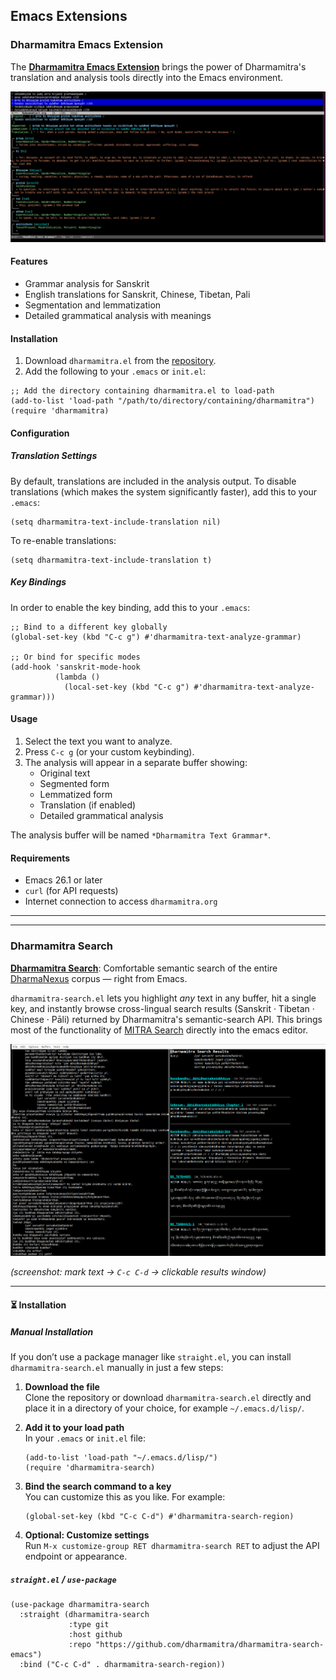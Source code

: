 ## Emacs Extensions

### Dharmamitra Emacs Extension

The **[Dharmamitra Emacs Extension](https://github.com/dharmamitra/dharmamitra-emacs)** brings the power of Dharmamitra's translation and analysis tools directly into the Emacs environment.

![Screenshot of Dharmamitra grammar analysis](https://github.com/dharmamitra/dharmamitra-emacs/raw/main/screenshot.png)

#### Features

*   Grammar analysis for Sanskrit
*   English translations for Sanskrit, Chinese, Tibetan, Pali
*   Segmentation and lemmatization
*   Detailed grammatical analysis with meanings

#### Installation

1.  Download `dharmamitra.el` from the [repository](https://github.com/dharmamitra/dharmamitra-emacs).
2.  Add the following to your `.emacs` or `init.el`:

```emacs-lisp
;; Add the directory containing dharmamitra.el to load-path
(add-to-list 'load-path "/path/to/directory/containing/dharmamitra")
(require 'dharmamitra)
```

#### Configuration

##### Translation Settings

By default, translations are included in the analysis output. To disable translations (which makes the system significantly faster), add this to your `.emacs`:

```emacs-lisp
(setq dharmamitra-text-include-translation nil)
```

To re-enable translations:

```emacs-lisp
(setq dharmamitra-text-include-translation t)
```

##### Key Bindings

In order to enable the key binding, add this to your `.emacs`:

```emacs-lisp
;; Bind to a different key globally
(global-set-key (kbd "C-c g") #'dharmamitra-text-analyze-grammar)

;; Or bind for specific modes
(add-hook 'sanskrit-mode-hook
          (lambda ()
            (local-set-key (kbd "C-c g") #'dharmamitra-text-analyze-grammar)))
```

#### Usage

1.  Select the text you want to analyze.
2.  Press `C-c g` (or your custom keybinding).
3.  The analysis will appear in a separate buffer showing:
    *   Original text
    *   Segmented form
    *   Lemmatized form
    *   Translation (if enabled)
    *   Detailed grammatical analysis

The analysis buffer will be named `*Dharmamitra Text Grammar*`.

#### Requirements

*   Emacs 26.1 or later
*   `curl` (for API requests)
*   Internet connection to access `dharmamitra.org`

---



---

### Dharmamitra Search

**[Dharmamitra Search](https://github.com/dharmamitra/dharmamitra-search-emacs)**: Comfortable semantic search of the entire [DharmaNexus](https://dharmamitra.github.io/dharmamitra-guides/dharmanexus/) corpus — right from Emacs.

`dharmamitra-search.el` lets you highlight _any_ text in any buffer, hit a single key, and instantly browse cross-lingual search results (Sanskrit · Tibetan · Chinese · Pāli) returned by Dharmamitra's semantic-search API. This brings most of the functionality of [MITRA Search](https://dharmamitra.github.io/dharmamitra-guides/mitra_tools/search/) directly into the emacs editor. 

![Dharmamitra Search Demo](https://github.com/dharmamitra/dharmamitra-search-emacs/raw/main/screenshot.png)

_(screenshot: mark text → `C-c C-d` → clickable results window)_

---

#### ⏳ Installation

##### Manual Installation 

If you don’t use a package manager like `straight.el`, you can install `dharmamitra-search.el` manually in just a few steps:

1.  **Download the file**  
    Clone the repository or download `dharmamitra-search.el` directly and place it in a directory of your choice, for example `~/.emacs.d/lisp/`.

2.  **Add it to your load path**  
    In your `.emacs` or `init.el` file:  
    ```emacs-lisp
    (add-to-list 'load-path "~/.emacs.d/lisp/")  
    (require 'dharmamitra-search)
    ```
3.  **Bind the search command to a key**  
    You can customize this as you like. For example:  
    ```emacs-lisp
    (global-set-key (kbd "C-c C-d") #'dharmamitra-search-region)
    ```
4.  **Optional: Customize settings**  
    Run `M-x customize-group RET dharmamitra-search RET` to adjust the API endpoint or appearance.

##### `straight.el` / `use-package` 

```emacs-lisp
(use-package dharmamitra-search
  :straight (dharmamitra-search
             :type git
             :host github
             :repo "https://github.com/dharmamitra/dharmamitra-search-emacs")
  :bind ("C-c C-d" . dharmamitra-search-region))
``` 